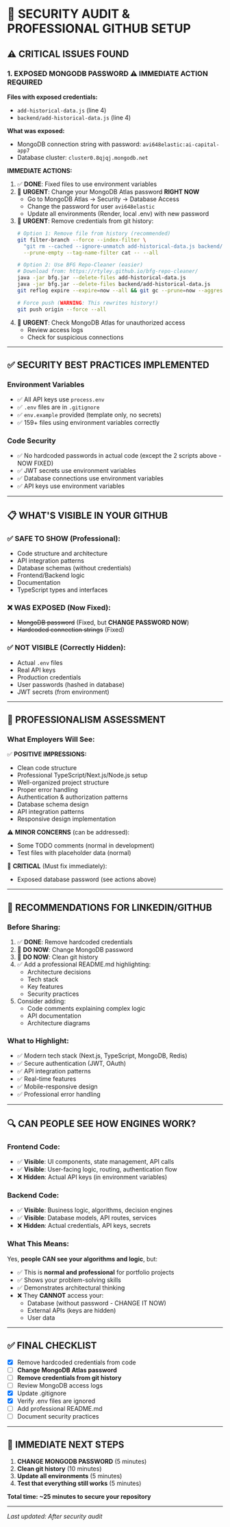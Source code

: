 # 🚨 SECURITY AUDIT & PROFESSIONAL GITHUB SETUP

## ⚠️ CRITICAL ISSUES FOUND

### 1. **EXPOSED MONGODB PASSWORD** ⚠️ **IMMEDIATE ACTION REQUIRED**

**Files with exposed credentials:**
- `add-historical-data.js` (line 4)
- `backend/add-historical-data.js` (line 4)

**What was exposed:**
- MongoDB connection string with password: `avi648elastic:ai-capital-app7`
- Database cluster: `cluster0.8qjqj.mongodb.net`

**IMMEDIATE ACTIONS:**
1. ✅ **DONE**: Fixed files to use environment variables
2. 🔴 **URGENT**: Change your MongoDB Atlas password **RIGHT NOW**
   - Go to MongoDB Atlas → Security → Database Access
   - Change the password for user `avi648elastic`
   - Update all environments (Render, local .env) with new password
3. 🔴 **URGENT**: Remove credentials from git history:
   ```bash
   # Option 1: Remove file from history (recommended)
   git filter-branch --force --index-filter \
     "git rm --cached --ignore-unmatch add-historical-data.js backend/add-historical-data.js" \
     --prune-empty --tag-name-filter cat -- --all
   
   # Option 2: Use BFG Repo-Cleaner (easier)
   # Download from: https://rtyley.github.io/bfg-repo-cleaner/
   java -jar bfg.jar --delete-files add-historical-data.js
   java -jar bfg.jar --delete-files backend/add-historical-data.js
   git reflog expire --expire=now --all && git gc --prune=now --aggressive
   
   # Force push (WARNING: This rewrites history!)
   git push origin --force --all
   ```
4. 🔴 **URGENT**: Check MongoDB Atlas for unauthorized access
   - Review access logs
   - Check for suspicious connections

---

## ✅ SECURITY BEST PRACTICES IMPLEMENTED

### Environment Variables
- ✅ All API keys use `process.env`
- ✅ `.env` files are in `.gitignore`
- ✅ `env.example` provided (template only, no secrets)
- ✅ 159+ files using environment variables correctly

### Code Security
- ✅ No hardcoded passwords in actual code (except the 2 scripts above - NOW FIXED)
- ✅ JWT secrets use environment variables
- ✅ Database connections use environment variables
- ✅ API keys use environment variables

---

## 📋 WHAT'S VISIBLE IN YOUR GITHUB

### ✅ **SAFE TO SHOW** (Professional):
- Code structure and architecture
- API integration patterns
- Database schemas (without credentials)
- Frontend/Backend logic
- Documentation
- TypeScript types and interfaces

### ❌ **WAS EXPOSED** (Now Fixed):
- ~~MongoDB password~~ (Fixed, but **CHANGE PASSWORD NOW**)
- ~~Hardcoded connection strings~~ (Fixed)

### ✅ **NOT VISIBLE** (Correctly Hidden):
- Actual `.env` files
- Real API keys
- Production credentials
- User passwords (hashed in database)
- JWT secrets (from environment)

---

## 🎯 PROFESSIONALISM ASSESSMENT

### **What Employers Will See:**

✅ **POSITIVE IMPRESSIONS:**
- Clean code structure
- Professional TypeScript/Next.js/Node.js setup
- Well-organized project structure
- Proper error handling
- Authentication & authorization patterns
- Database schema design
- API integration patterns
- Responsive design implementation

⚠️ **MINOR CONCERNS** (can be addressed):
- Some TODO comments (normal in development)
- Test files with placeholder data (normal)

🔴 **CRITICAL** (Must fix immediately):
- Exposed database password (see actions above)

---

## 🔐 RECOMMENDATIONS FOR LINKEDIN/GITHUB

### Before Sharing:
1. ✅ **DONE**: Remove hardcoded credentials
2. 🔴 **DO NOW**: Change MongoDB password
3. 🔴 **DO NOW**: Clean git history
4. ✅ Add a professional README.md highlighting:
   - Architecture decisions
   - Tech stack
   - Key features
   - Security practices
5. Consider adding:
   - Code comments explaining complex logic
   - API documentation
   - Architecture diagrams

### What to Highlight:
- ✅ Modern tech stack (Next.js, TypeScript, MongoDB, Redis)
- ✅ Secure authentication (JWT, OAuth)
- ✅ API integration patterns
- ✅ Real-time features
- ✅ Mobile-responsive design
- ✅ Professional error handling

---

## 🔍 CAN PEOPLE SEE HOW ENGINES WORK?

### **Frontend Code:**
- ✅ **Visible**: UI components, state management, API calls
- ✅ **Visible**: User-facing logic, routing, authentication flow
- ❌ **Hidden**: Actual API keys (in environment variables)

### **Backend Code:**
- ✅ **Visible**: Business logic, algorithms, decision engines
- ✅ **Visible**: Database models, API routes, services
- ❌ **Hidden**: Actual credentials, API keys, secrets

### **What This Means:**
Yes, **people CAN see your algorithms and logic**, but:
- ✅ This is **normal and professional** for portfolio projects
- ✅ Shows your problem-solving skills
- ✅ Demonstrates architectural thinking
- ❌ They **CANNOT** access your:
  - Database (without password - CHANGE IT NOW)
  - External APIs (keys are hidden)
  - User data

---

## ✅ FINAL CHECKLIST

- [x] Remove hardcoded credentials from code
- [ ] **Change MongoDB Atlas password**
- [ ] **Remove credentials from git history**
- [ ] Review MongoDB access logs
- [x] Update .gitignore
- [x] Verify .env files are ignored
- [ ] Add professional README.md
- [ ] Document security practices

---

## 🚨 IMMEDIATE NEXT STEPS

1. **CHANGE MONGODB PASSWORD** (5 minutes)
2. **Clean git history** (10 minutes)
3. **Update all environments** (5 minutes)
4. **Test that everything still works** (5 minutes)

**Total time: ~25 minutes to secure your repository**

---

*Last updated: After security audit*
